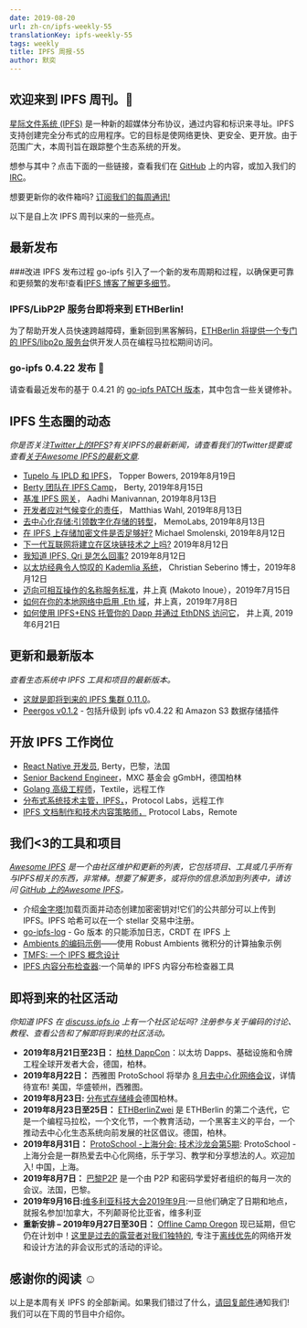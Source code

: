 ```yaml
---
date: 2019-08-20
url: zh-cn/ipfs-weekly-55
translationKey: ipfs-weekly-55
tags: weekly
title: IPFS 周报-55
author: 默奕
---
```


## 欢迎来到 IPFS 周刊。👋

[星际文件系统 (IPFS)](https://ipfs.io/) 是一种新的超媒体分布协议，通过内容和标识来寻址。IPFS 支持创建完全分布式的应用程序。它的目标是使网络更快、更安全、更开放。由于范围广大，本周刊旨在跟踪整个生态系统的开发。

想参与其中？点击下面的一些链接，查看我们在 [GitHub](https://github.com/ipfs) 上的内容，或加入我们的 [IRC](https://riot.im/app/#/room/#ipfs:matrix.org)。

想要更新你的收件箱吗? [订阅我们的每周通讯!](https://tinyletter.com/ipfsnewsletter)

以下是自上次 IPFS 周刊以来的一些亮点。

## 最新发布

###改进 IPFS 发布过程
go-ipfs 引入了一个新的发布周期和过程，以确保更可靠和更频繁的发布!查看[IPFS 博客了解更多细节](https://blog.ipfs.io/2019-08-14-ipfs-release-process/)。


### IPFS/LibP2P 服务台即将来到 ETHBerlin!
为了帮助开发人员快速跨越障碍，重新回到黑客解码，[ETHBerlin 将提供一个专门的 IPFS/libp2p 服务台](https://medium.com/pinata/the-ipfs-libp2p-help-desk-is-coming-to-ethberlin-9754fadaf095)供开发人员在编程马拉松期间访问。


### go-ipfs 0.4.22 发布 📣
请查看最近发布的基于 0.4.21 的 [go-ipfs PATCH 版本](https://blog.ipfs.io/054-go-ipfs-0.4.22)，其中包含一些关键修补。



## IPFS 生态圈的动态
*你是否关注[Twitter上的IPFS](https://twitter.com/IPFSbot)?有关IPFS的最新新闻，请查看我们的Twitter提要或查看[关于Awesome IPFS的最新文章](https://awesome.ipfs.io/articles/).*

+ [Tupelo 与 IPLD 和 IPFS](https://medium.com/@tobowers/under-the-hood-tupelo-uses-ipld-libp2p-and-it-also-makes-use-of-bitswap-2d8007ba664c)， Topper Bowers, 2019年8月19日
+ [Berty 团队在 IPFS Camp](https://berty.tech/blog/ipfs-camp/)， Berty, 2019年8月15日
+ [基准 IPFS 网关](https://aadhi.rocks/benchmarking-ipfs-gateways/)， Aadhi Manivannan, 2019年8月13日
+ [开发者应对气候变化的责任](https://blog.m7w3.de/responsibil-of-a-Developer-Climate-Change.html)， Matthias Wahl, 2019年8月13日
+ [去中心化存储:引领数字化存储的转型](https://medium.com/@memolabs/分散化存储——引领数字化存储转型——dc27514efa7f)， MemoLabs, 2019年8月13日
+ [在 IPFS 上存储加密文件是否足够好?](https://medium.com/@mikesmolenski/is-storing-encryping-files-on-IPFS-good-enough-959cbc843a37) Michael Smolenski, 2019年8月12日
+ [下一代互联网将建立在区块链技术之上吗?](https://medium.com/@bitghosted/will-the-next-generation-internet-be-built-on-blockchain-technology-e4af1dde8839) 2019年8月12日
+ [我知道 IPFS, Qri 是怎么回事?](https://qri.io/docs/concepts/ipfs_to_qri/) 2019年8月12日
+ [以太坊经典令人惊叹的 Kademlia 系统](https://medium.com/@cseberino/ethereum-classics-amazing-kademlia-system-e6c60c73014d)， Christian Seberino 博士，2019年8月12日
+ [迈向可相互操作的名称服务标准](https://medium.com/the-ethereum-name-service/towards-interoperable-name-service-standard-9e6c0dd0ee35)，井上真 (Makoto Inoue），2019年7月15日
+ [如何在你的本地网络中启用 .Eth 域](https://medium.com/the-ethereum-name-service/how-to-enable-eth-domain-in-your-local-network-9ef4c7e01003)，井上真，2019年7月8日
+ [如何使用 IPFS+ENS 托管你的 Dapp 并通过 EthDNS 访问它](https://medium.com/the-ethereum-name-service/how-to-host-your-dapp-with-ipfs-ens-and-access-it-via-ethdns-c96046059d87)， 井上真, 2019年6月21日


## 更新和最新版本
*查看生态系统中 IPFS 工具和项目的最新版本。*

+ [这就是即将到来的 IPFS 集群 0.11.0](https://github.com/ipfs/ipfs-cluster/blob/0.11.0/changelog/CHANGELOG.md)。
+ [Peergos v0.1.2](https://alpha.peergos.net/public/peergos/releases/v0.1.2) - 包括升级到 ipfs v0.4.22 和 Amazon S3 数据存储插件

## 开放 IPFS 工作岗位

+ [React Native 开发员](https://berty.tech/jobs/react-native-developer/), Berty，巴黎，法国
+ [Senior Backend Engineer](https://www.golangprojects.com/golang-go-job-dcr-Senior-Backend-Engineer-Berlin-MXC-Foundation-gGmbH.html)，MXC 基金会 gGmbH，德国柏林
+ [Golang 高级工程师](https://www.golangprojects.com/golang-go-job-def-Senior-Golang-Engineer-Remote-Textile.html)，Textile，远程工作
+ [分布式系统技术主管，IPFS，](https://jobs.lever.co/protocol/9283f9b0-de64-4e1f-a221-5d02b0202198)，Protocol Labs，远程工作
+ [IPFS 文档制作和技术内容策略师，](https://jobs.lever.co/protocol/e7db2c84-afd7-44a4-9a27-449c751d8289) Protocol Labs，Remote


## 我们<3的工具和项目
*[Awesome IPFS](https://awesome.ipfs.io/) 是一个由社区维护和更新的列表，它包括项目、工具或几乎所有与IPFS相关的东西，非常棒。想要了解更多，或将你的信息添加到列表中，请访问 [GitHub 上的Awesome IPFS](https://github.com/ipfs/awesome-ipfs)。*

+ 介绍[金字塔!](https://gateway.pinata.cloud/ipfs/qmdeninrlewz6o6qfvlk9hqkgh75x8sk4hktrq1l2rqcib/#landing)加载页面并动态创建加密密钥对!它们的公共部分可以上传到 IPFS。IPFS 哈希可以在一个 stellar 交易中注册。
+ [go-ipfs-log](https://github.com/berty/go-ipfs-log) - Go 版本 的只能添加日志，CRDT 在 IPFS 上
+ [Ambients 的编码示例](https://github.com/ambientsprotocol/encoing-examples)——使用 Robust Ambients 微积分的计算抽象示例
+ [TMFS: 一个 IPFS 概念设计](https://steempeak.com/ipfs/@vaultec/TMFS-a-IPFS-concept-design-znstyhyt)
+ [IPFS 内容分布检查器](https://ownpaste.com/#!/ipfscheck):一个简单的 IPFS 内容分布检查器工具


## 即将到来的社区活动
*你知道 IPFS 在 [discuss.ipfs.io](https://discuss.ipfs.io/) 上有一个社区论坛吗? 注册参与关于编码的讨论、教程、查看公告和了解即将到来的社区活动。*

+ **2019年8月21日至23日：** [柏林 DappCon](https://www.dappcon.io/)：以太坊 Dapps、基础设施和令牌工程全球开发者大会，德国，柏林。
+ **2019年8月22日：** 西雅图 ProtoSchool 将举办 [8 月去中心化网络会议](https://www.meetup.com/ProtoSchool-Seattle-Learn-to-Make-the-Decentralized-Web/events/262328555/)，详情待宣布!  美国，华盛顿州，西雅图。
+ **2019年8月23日:** [分布式存储峰会](https://www.eventbrite.com/e/alise-stora-summit-tickets-62719912948)德国柏林。
+ **2019年8月23日至25日：** [ETHBerlinZwei](https://ethberlinzwei.com/) 是 ETHBerlin 的第二个迭代，它是一个编程马拉松，一个文化节，一个教育活动，一个黑客主义的平台，一个推动去中心化生态系统向前发展的社区倡议。德国，柏林。
+ **2019年8月31日：** [ProtoSchool -上海分会: 技术沙龙会第5期](https://www.meetup.com/Shanghai-Decentralized-Systems-Meetup-Group/events/263835810/): ProtoSchool - 上海分会是一群热爱去中心化网络，乐于学习、教学和分享想法的人。欢迎加入! 中国，上海。
+ **2019年8月7日：** [巴黎P2P](https://p2p.paris/en/) 是一个由 P2P 和密码学爱好者组织的每月一次的会议。法国，巴黎。
+ **2019年9月16日:**[维多利亚科技大会2019年9月](https://ti.to/fission/victoria-sept-2019):一旦他们确定了日期和地点，就报名参加!加拿大，不列颠哥伦比亚省，维多利亚
+ **重新安排 – 2019年9月27日至30日：** [Offline Camp Oregon](http://offlinefirst.org/camp/reschedule) 现已延期，但它仍在计划中！[这里是过去的露营者对我们独特的](https://youtu.be/FNtpPW_7H1k), 专注于[离线优先](http://offlinefirst.org/)的网络开发和设计方法的非会议形式的活动的评论。


## 感谢你的阅读 ☺️

以上是本周有关 IPFS 的全部新闻。如果我们错过了什么，[请回复邮件](mailto:newsletter@ipfs.io)通知我们! 我们可以在下周的节目中介绍你。
